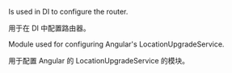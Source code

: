 Is used in DI to configure the router.

用于在 DI 中配置路由器。

Module used for configuring Angular's LocationUpgradeService.

用于配置 Angular 的 LocationUpgradeService 的模块。